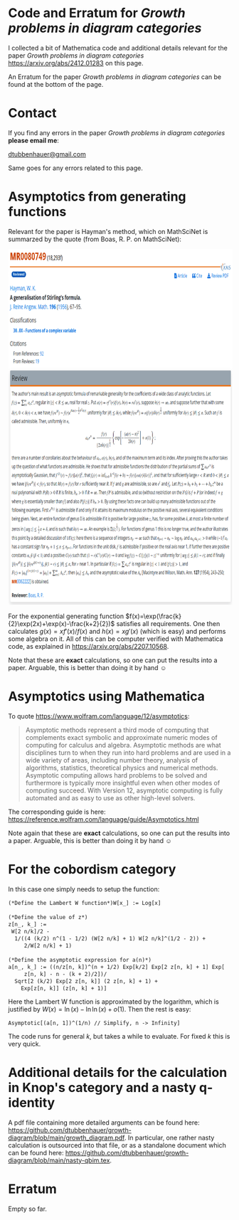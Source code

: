 # Code and Erratum for *Growth problems in diagram categories*

I collected a bit of Mathematica code and additional details relevant for the paper *Growth problems in diagram categories*
<a href="https://arxiv.org/abs/2412.01283">https://arxiv.org/abs/2412.01283</a> on this page.

An Erratum for the paper *Growth problems in diagram categories* can be found at the bottom of the page.

# Contact

If you find any errors in the paper *Growth problems in diagram categories* **please email me**:

[dtubbenhauer@gmail.com](mailto:dtubbenhauer@gmail.com?subject=[GitHub]%web-reps)

Same goes for any errors related to this page.

# Asymptotics from generating functions

Relevant for the paper is Hayman's method, which on MathSciNet is summarzed by the quote (from Boas, R. P. on MathSciNet):

<div style="text-align: center"><img src="https://github.com/dtubbenhauer/growth-diagram/blob/main/stirling.png" width="800" height="800" style="border: 0px;" /></div>

For the exponential generating function $f(x)=\exp(\frac{k}{2}\exp(2x)+\exp(x)-\frac{k+2}{2})$ satisfies all requirements. One then calculates $g(x)=xf'(x)/f(x)$ 
and $h(x)=xg'(x)$ (which is easy) and performs some algebra on it. All of this can be computer verified with Mathematica code, as explained in <a href="https://arxiv.org/abs/2207.10568">https://arxiv.org/abs/2207.10568</a>.

Note that these are **exact** calculations, so one can put the results into a paper. Arguable, this is better than doing it by hand :relaxed:

# Asymptotics using Mathematica

To quote <a href="https://www.wolfram.com/language/12/asymptotics">https://www.wolfram.com/language/12/asymptotics</a>:

> Asymptotic methods represent a third mode of computing that complements exact symbolic and approximate numeric modes of computing for calculus and algebra. Asymptotic methods are what disciplines turn to when they run into hard problems and are used in a wide variety of areas, including number theory, analysis of algorithms, statistics, theoretical physics and numerical methods. Asymptotic computing allows hard problems to be solved and furthermore is typically more insightful even when other modes of computing succeed. With Version 12, asymptotic computing is fully automated and as easy to use as other high-level solvers.

The corresponding guide is here: <a href="https://reference.wolfram.com/language/guide/Asymptotics.html">https://reference.wolfram.com/language/guide/Asymptotics.html</a>

Note again that these are **exact** calculations, so one can put the results into a paper. Arguable, this is better than doing it by hand :relaxed:

# For the cobordism category

In this case one simply needs to setup the function:

```
(*Define the Lambert W function*)W[x_] := Log[x]

(*Define the value of z*)
z[n_, k_] := 
 W[2 n/k]/2 - 
  1/((4 (k/2) n^(1 - 1/2) (W[2 n/k] + 1) W[2 n/k]^(1/2 - 2)) + 
     2/W[2 n/k] + 1)

(*Define the asymptotic expression for a(n)*)
a[n_, k_] := ((n/z[n, k])^(n + 1/2) Exp[k/2] Exp[2 z[n, k] + 1] Exp[
     z[n, k] - n - (k + 2)/2])/
  Sqrt[2 (k/2) Exp[2 z[n, k]] (2 z[n, k] + 1) + 
    Exp[z[n, k]] (z[n, k] + 1)]
```
Here the Lambert W function is approximated by the logarithm, which is justified by $W(x)=\ln(x)-\ln\ln(x)+o(1)$. Then the rest is easy:

```
Asymptotic[(a[n, 1])^(1/n) // Simplify, n -> Infinity]
```

The code runs for general $k$, but takes a while to evaluate. For fixed $k$ this is very quick.

# Additional details for the calculation in Knop's category and a nasty q-identity

A pdf file containing more detailed arguments can be found here: <a href="https://github.com/dtubbenhauer/growth-diagram/blob/main/growth_diagram.pdf">https://github.com/dtubbenhauer/growth-diagram/blob/main/growth_diagram.pdf</a>. In particular, 
one rather nasty calculation is outsourced into that file, or as a standalone document which can be found here: 
<a href="https://github.com/dtubbenhauer/growth-diagram/blob/main/nasty-qbim.tex">https://github.com/dtubbenhauer/growth-diagram/blob/main/nasty-qbim.tex</a>.

# Erratum

Empty so far.
